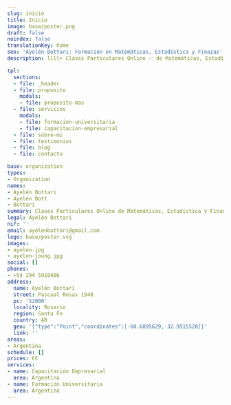 ```yaml
---
slug: inicio
title: Inicio
image: base/poster.png
draft: false
noindex: false
translationKey: home
seo: 'Ayelén Bottari: Formación en Matemáticas, Estadística y Finazas'
description: llll➤ Clases Particulares Online ✅ de Matemáticas, Estadística y Finanzas 🥇 Formación Universitaria y Capacitación Empresarial.

tpl:
  sections:
  - file: _header
  - file: proposito
    modals:
    - file: proposito-mas
  - file: servicios
    modals:
    - file: formacion-universitaria
    - file: capacitacion-empresarial
  - file: sobre-mi
  - file: testimonios
  - file: blog
  - file: contacto

base: organization
types:
- Organization
names:
- Ayelén Bottari
- Ayelén Bott
- Bottari
summary: Clases Particulares Online de Matemáticas, Estadística y Finanzas. Formación Universitaria y Capacitación Empresarial.
legal: Ayelén Bottari
nif: ''
email: ayelenbottari@gmail.com
logo: base/poster.svg
images:
- ayelen.jpg
- ayelen-joung.jpg
social: []
phones:
- +54 294 5910486
address:
  name: Ayelén Bottari
  street: Pascual Rosas 1948
  pc: 'S2000'
  locality: Rosario
  region: Santa Fe
  country: AR
  geo: '{"type":"Point","coordinates":[-60.6895629,-32.9515528]}'
  link: ''
areas:
- Argentina
schedule: []
prices: €€
services:
- name: Capacitación Empresarial
  area: Argentina
- name: Formación Universitaria
  area: Argentina
---
```

